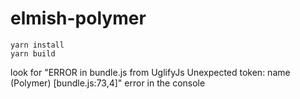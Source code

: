 # elmish-polymer
```
yarn install
yarn build
```
look for "ERROR in bundle.js from UglifyJs
Unexpected token: name (Polymer) [bundle.js:73,4]" error in the console
